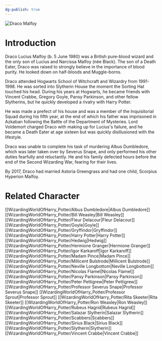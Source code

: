 ```yaml
---
dg-publish: true
---
```

![Draco Malfoy](http://rxbg5ysja.bkt.gdipper.com/Draco_Malfoy.png)
# Introduction
Draco Lucius Malfoy (b. 5 June 1980) was a British pure-blood wizard and the only son of Lucius and Narcissa Malfoy (née Black). The son of a Death Eater, Draco was raised to strongly believe in the importance of blood purity. He looked down on half-bloods and Muggle-borns.

Draco attended Hogwarts School of Witchcraft and Wizardry from 1991-1998. He was sorted into Slytherin House the moment the Sorting Hat touched his head. During his years at Hogwarts, he became friends with Vincent Crabbe, Gregory Goyle, Pansy Parkinson, and other fellow Slytherins, but he quickly developed a rivalry with Harry Potter.

He was made a prefect of his house and was a member of the Inquisitorial Squad during his fifth year, at the end of which his father was imprisoned in Azkaban following the Battle of the Department of Mysteries. Lord Voldemort charged Draco with making up for Lucius's failure, and he became a Death Eater at age sixteen but was quickly disillusioned with the lifestyle.               

Draco was unable to complete his task of murdering Albus Dumbledore, which was later taken over by Severus Snape, and only performed his other duties fearfully and reluctantly. He and his family defected hours before the end of the Second Wizarding War, fearing for their lives.              

By 2017, Draco had married Astoria Greengrass and had one child, Scorpius Hyperion Malfoy. 

# Related Character
[[WizardingWorldOfHarry_Potter/Albus Dumbledore\|Albus Dumbledore]]
[[WizardingWorldOfHarry_Potter/Bill Weasley\|Bill Weasley]]
[[WizardingWorldOfHarry_Potter/Fleur Delacour\|Fleur Delacour]]
[[WizardingWorldOfHarry_Potter/Goyle\|Goyle]]
[[WizardingWorldOfHarry_Potter/Gryffindor\|Gryffindor]]
[[WizardingWorldOfHarry_Potter/Harry Potter\|Harry Potter]]
[[WizardingWorldOfHarry_Potter/Hedwig\|Hedwig]]
[[WizardingWorldOfHarry_Potter/Hermione Granger\|Hermione Granger]]
[[WizardingWorldOfHarry_Potter/Igor Karkaroff\|Igor Karkaroff]]
[[WizardingWorldOfHarry_Potter/Madam Pince\|Madam Pince]]
[[WizardingWorldOfHarry_Potter/Millicent Bulstrode\|Millicent Bulstrode]]
[[WizardingWorldOfHarry_Potter/Neville Longbottom\|Neville Longbottom]]
[[WizardingWorldOfHarry_Potter/Nicolas Flamel\|Nicolas Flamel]]
[[WizardingWorldOfHarry_Potter/Pansy Parkinson\|Pansy Parkinson]]
[[WizardingWorldOfHarry_Potter/Peter Pettigrew\|Peter Pettigrew]]
[[WizardingWorldOfHarry_Potter/Professor Severus Snape\|Professor Severus Snape]]
[[WizardingWorldOfHarry_Potter/Professor Sprout\|Professor Sprout]]
[[WizardingWorldOfHarry_Potter/Rita Skeeter\|Rita Skeeter]]
[[WizardingWorldOfHarry_Potter/Ron Weasley\|Ron Weasley]]
[[WizardingWorldOfHarry_Potter/Rubeus Hagrid\|Rubeus Hagrid]]
[[WizardingWorldOfHarry_Potter/Salazar Slytherin\|Salazar Slytherin]]
[[WizardingWorldOfHarry_Potter/Scabbers\|Scabbers]]
[[WizardingWorldOfHarry_Potter/Sirius Black\|Sirius Black]]
[[WizardingWorldOfHarry_Potter/Slytherin\|Slytherin]]
[[WizardingWorldOfHarry_Potter/Vincent Crabbe\|Vincent Crabbe]]
